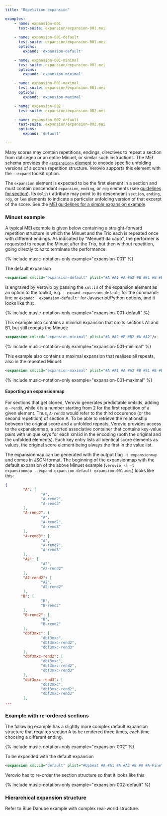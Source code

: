 ```yaml
---
title: "Repetition expansion"

examples:
    - name: expansion-001
      test-suite: expansion/expansion-001.mei
     
    - name: expansion-001-default
      test-suite: expansion/expansion-001.mei
      options:
        expand: 'expansion-default'

    - name: expansion-001-minimal
      test-suite: expansion/expansion-001.mei
      options:
        expand: 'expansion-minimal'

    - name: expansion-001-maximal
      test-suite: expansion/expansion-001.mei
      options:
        expand: 'expansion-maximal'

    - name: expansion-002
      test-suite: expansion/expansion-002.mei

    - name: expansion-002-default
      test-suite: expansion/expansion-002.mei
      options:
        expand: 'default'

---
```


Many scores may contain repetitions, endings, directives to repeat a section from dal segno or an entire Minuet, or similar such instructions. The MEI schema provides the [`<expansion>` element](https://music-encoding.org/guidelines/v5/elements/expansion) to encode specific unfolding versions of a scores repetition structure. Verovio supports this element with the `--expand` toolkit option. 

The `expansion` element is expected to be the first element in a section and must contain descendant `expansion`, `ending`, or `rdg` elements (see [guidelines for section](https://music-encoding.org/guidelines/v5/elements/section)). Its `@plist` attribute may point to its descendant `section`, `ending`, `rdg`, or `lem` elements to indicate a particular unfolding version of that excerpt of the score. See the [MEI guidelines for a simple expansion example](https://music-encoding.org/guidelines/v5/content/shared.html#sharedMdivContent).

### Minuet example

A typical MEI example is given below containing a straight-forward repetition structure in which the Minuet and the Trio each is repeated once with different endings. As indicated by "Menuett da capo", the performer is requested to repeat the Minuet after the Trio, but then without repetition, going directly to `A2` to terminate the performance.

{% include music-notation-only example="expansion-001" %}

The default expansion  
```xml
<expansion xml:id="expansion-default" plist="#A #A1 #A #A2 #B #B1 #B #B2 #A #A2"/>
``` 
is engraved by Verovio by passing the `xml:id` of the expansion element as an option to the toolkit, e.g. `--expand expansion-default` for the command-line or `expand: 'expansion-default'` for Javascript/Python options, and it looks like this:

{% include music-notation-only example="expansion-001-default" %}

This example also contains a minimal expansion that omits sections A1 and B1, but still repeats the Minuet:
```xml
<expansion xml:id="expansion-minimal" plist="#A #A2 #B #B2 #A #A2"/>
```

{% include music-notation-only example="expansion-001-minimal" %}

This example also contains a maximal expansion that realises all repeats, also in the repeated Minuet:
```xml
<expansion xml:id="expansion-maximal" plist="#A #A1 #A #A2 #B #B1 #B #B2 #A #A1 #A #A2"/>
```

{% include music-notation-only example="expansion-001-maximal" %}


#### Exporting an expansionmap

For sections that get cloned, Verovio generates predictable xml:ids, adding a `-rendX`, while `X` is a number starting from 2 for the first repetition of a given element. Thus, `A-rend3` would refer to the third occurence (or the second repetition) of section A. To be able to retrieve the relationship between the original score and a unfolded repeats, Verovio provides access to the expansionmap, a sorted associative container that contains key-value pairs with unique keys for each xml:id in the encoding (both the original and the unfolded elements). Each key entry lists all identical score elements as values, the original score element being always the first in the value list. 

The expansionmap can be generated with the output flag `-t expansionmap` and comes in JSON format. The beginning of the expansionmap with the default expansion of the above Minuet example (`verovio -a -t expansionmap --expand expansion-default expansion-001.mei`) looks like this:

```json
{
        "A": [
                "A",
                "A-rend2",
                "A-rend3" 
        ],
        "A-rend2": [
                "A",
                "A-rend2",
                "A-rend3" 
        ],
        "A-rend3": [
                "A",
                "A-rend2",
                "A-rend3" 
        ],
        "A2": [
                "A2",
                "A2-rend2" 
        ],
        "A2-rend2": [
                "A2",
                "A2-rend2" 
        ],
       "B": [
                "B",
                "B-rend2" 
        ],
        "B-rend2": [
                "B",
                "B-rend2" 
        ],
        "dbf3mxc": [
                "dbf3mxc",
                "dbf3mxc-rend2",
                "dbf3mxc-rend3" 
        ],
        "dbf3mxc-rend2": [
                "dbf3mxc",
                "dbf3mxc-rend2",
                "dbf3mxc-rend3" 
        ],
        "dbf3mxc-rend3": [
                "dbf3mxc",
                "dbf3mxc-rend2",
                "dbf3mxc-rend3" 
        ],
...
```

### Example with re-ordered sections

The following example has a slightly more complex default expansion structure that requires section A to be rendered three times, each time choosing a different ending.

{% include music-notation-only example="expansion-002" %}

To be expanded with the default expansion
```xml
<expansion xml:id="default" plist="#Upbeat #A #A1 #A #A2 #B #A #A-Fine"/>
```
Verovio has to re-order the section structure so that it looks like this: 

{% include music-notation-only example="expansion-002-default" %}



### Hierarchical expansion structure

Refer to Blue Danube example with complex real-world structure.
